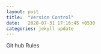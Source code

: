 ```yaml
---
layout: post
title:  "Version Control"
date:   2020-07-31 17:16:45 +0530
categories: jekyll update
---
```

Git hub Rules
